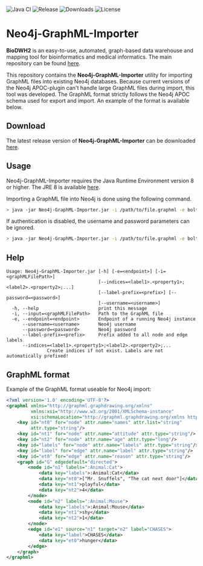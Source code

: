 ![Java CI](https://github.com/BioDWH2/Neo4j-GraphML-Importer/workflows/Java%20CI/badge.svg?branch=develop) ![Release](https://img.shields.io/github/v/release/BioDWH2/Neo4j-GraphML-Importer) ![Downloads](https://img.shields.io/github/downloads/BioDWH2/Neo4j-GraphML-Importer/total) ![License](https://img.shields.io/github/license/BioDWH2/Neo4j-GraphML-Importer)

# Neo4j-GraphML-Importer
**BioDWH2** is an easy-to-use, automated, graph-based data warehouse and mapping tool for bioinformatics and medical informatics. The main repository can be found [here](https://github.com/BioDWH2/BioDWH2).

This repository contains the **Neo4j-GraphML-Importer** utility for importing GraphML files into existing Neo4j databases. Because current versions of the Neo4j APOC-plugin can't handle large GraphML files during import, this tool was developed. The GraphML format strictly follows the Neo4j APOC schema used for export and import. An example of the format is available below.

## Download
The latest release version of **Neo4j-GraphML-Importer** can be downloaded [here](https://github.com/BioDWH2/Neo4j-GraphML-Importer/releases/latest).

## Usage
Neo4j-GraphML-Importer requires the Java Runtime Environment version 8 or higher. The JRE 8 is available [here](https://www.oracle.com/java/technologies/javase-jre8-downloads.html).

Importing a GraphML file into Neo4j is done using the following command.
~~~BASH
> java -jar Neo4j-GraphML-Importer.jar -i /path/to/file.graphml -e bolt://localhost:8083 --username user --password pass
~~~

If authentication is disabled, the username and password parameters can be ignored.
~~~BASH
> java -jar Neo4j-GraphML-Importer.jar -i /path/to/file.graphml -e bolt://localhost:8083
~~~

## Help
~~~
Usage: Neo4j-GraphML-Importer.jar [-h] [-e=<endpoint>] [-i=<graphMLFilePath>]
                                  [--indices=<label1>.<property1>;<label2>.<property2>;...]
                                  [--label-prefix=<prefix>] [--password=<password>]
                                  [--username=<username>]
  -h, --help                      print this message
  -i, --input=<graphMLFilePath>   Path to the GraphML file
  -e, --endpoint=<endpoint>       Endpoint of a running Neo4j instance
      --username=<username>       Neo4j username
      --password=<password>       Neo4j password
      --label-prefix=<prefix>     Prefix added to all node and edge labels
      --indices=<label1>.<property1>;<label2>.<property2>;...
               Create indices if not exist. Labels are not automatically prefixed!
~~~

## GraphML format
Example of the GraphML format useable for Neo4j import:
~~~xml
<?xml version='1.0' encoding='UTF-8'?>
<graphml xmlns="http://graphml.graphdrawing.org/xmlns"
         xmlns:xsi="http://www.w3.org/2001/XMLSchema-instance"
         xsi:schemaLocation="http://graphml.graphdrawing.org/xmlns http://graphml.graphdrawing.org/xmlns/1.0/graphml.xsd">
    <key id="nt0" for="node" attr.name="names" attr.list="string"
         attr.type="string"/>
    <key id="nt1" for="node" attr.name="attitude" attr.type="string"/>
    <key id="nt2" for="node" attr.name="age" attr.type="long"/>
    <key id="labels" for="node" attr.name="labels" attr.type="string"/>
    <key id="label" for="edge" attr.name="label" attr.type="string"/>
    <key id="et0" for="edge" attr.name="reason" attr.type="string"/>
    <graph id="G" edgedefault="directed">
        <node id="n1" labels=":Animal:Cat">
            <data key="labels">:Animal:Cat</data>
            <data key="nt0">["Mr. Snuffels", "The cat next door"]</data>
            <data key="nt1">playful</data>
            <data key="nt2">4</data>
        </node>
        <node id="n2" labels=":Animal:Mouse">
            <data key="labels">:Animal:Mouse</data>
            <data key="nt1">shy</data>
            <data key="nt2">1</data>
        </node>
        <edge id="e1" source="n1" target="n2" label="CHASES">
            <data key="label">CHASES</data>
            <data key="et0">hunger</data>
        </edge>
    </graph>
</graphml>
~~~
